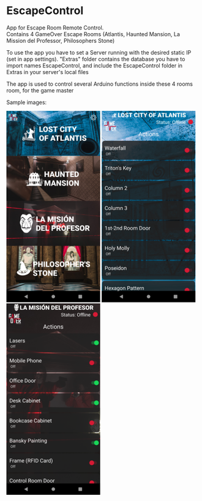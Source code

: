 # EscapeControl
App for Escape Room Remote Control.<br/>
Contains 4 GameOver Escape Rooms (Atlantis, Haunted Mansion, La Mission del Professor, Philosophers Stone)

To use the app you have to set a Server running with the desired static IP (set in app settings). "Extras" folder contains the database you have to import names EscapeControl, and include the EscapeControl folder in Extras in your server's local files

The app is used to control several Arduino functions inside these 4 rooms room, for the game master

Sample images:

<img src="https://github.com/StratosMylonas/EscapeControl/blob/master/screenshots/mainMenuScreen.png" width="245" height="500"> <img src="https://github.com/StratosMylonas/EscapeControl/blob/master/screenshots/activityScreen.png" width="245" height="500"> <img src="https://github.com/StratosMylonas/EscapeControl/blob/master/screenshots/activityScreen2.png" width="245" height="500">
